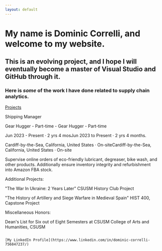 ```yaml
---
layout: default
---
```


# My name is Dominic Correlli, and welcome to my website.



## This is an evolving project, and I hope I will eventually become a **master** of Visual Studio and GitHub through it.


### Here is *some* of the work I have done related to supply chain analytics.

[Projects](https://correllid03.github.io/projects/)

Shipping Manager

Gear Hugger - Part-time - Gear Hugger - Part-time

Jun 2023 - Present · 2 yrs 4 mosJun 2023 to Present · 2 yrs 4 months.

Cardiff-by-the-Sea, California, United States · On-siteCardiff-by-the-Sea, California, United States · On-site

Supervise online orders of eco-friendly lubricant, degreaser, bike wash, and other products. Additionally ensure inventory integrity and refurbishment into Amazon FBA stock.

Additional Projects:

"The War In Ukraine: 2 Years Later"
CSUSM History Club Project

"The History of Artillery and Siege Warfare in Medieval Spain"
HIST 400, Capstone Project

Miscellaneous Honors:

Dean's List for Six out of Eight Semesters at CSUSM
College of Arts and Humanities, CSUSM
```

[My LinkedIn Profile](https://www.linkedin.com/in/dominic-correlli-756847237/)